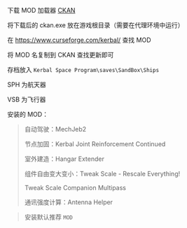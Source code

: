 下载 MOD 加载器 [CKAN](https://github.com/KSP-CKAN/CKAN)

将下载后的 ckan.exe 放在游戏根目录（需要在代理环境中运行）

在 https://www.curseforge.com/kerbal/ 查找 MOD

将 MOD 名复制到 CKAN 查找更新即可

存档放入 `Kerbal Space Program\saves\SandBox\Ships`

SPH 为航天器

VSB 为飞行器

安装的 MOD：

> 自动驾驶：MechJeb2
>
> 节点加固：Kerbal Joint Reinforcement Continued
>
> 室外建造：Hangar Extender
>
> 组件自由变大变小：Tweak Scale - Rescale Everything!
>
> Tweak Scale Companion Multipass
>
> 通讯强度计算：Antenna Helper

> 安装默认推荐 `MOD` 

